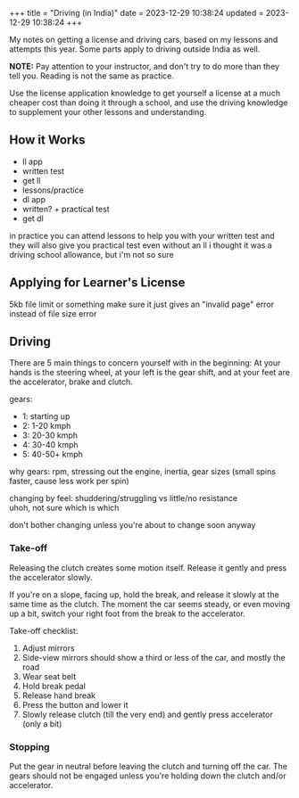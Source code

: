 +++
title = "Driving (in India)"
date = 2023-12-29 10:38:24
updated = 2023-12-29 10:38:24
+++

My notes on getting a license and driving cars,
based on my lessons and attempts this year.
Some parts apply to driving outside India as well.

**NOTE:** Pay attention to your instructor,
and don't try to do more than they tell you.
Reading is not the same as practice.

Use the license application knowledge
to get yourself a license at a much cheaper cost
than doing it through a school,
and use the driving knowledge
to supplement your other lessons and understanding.

## How it Works

- ll app
- written test
- get ll
- lessons/practice
- dl app
- written? + practical test
- get dl

in practice you can attend lessons
to help you with your written test
and they will also give you practical test
even without an ll
i thought it was a driving school allowance,
but i'm not so sure

## Applying for Learner's License

5kb file limit or something
make sure
it just gives an "invalid page" error
instead of file size error

## Driving

There are 5 main things to concern yourself with
in the beginning:
At your hands is the steering wheel,
at your left is the gear shift,
and at your feet are the accelerator, brake and clutch.

gears:
- 1: starting up
- 2: 1-20 kmph
- 3: 20-30 kmph
- 4: 30-40 kmph
- 5: 40-50+ kmph

why gears:
rpm, stressing out the engine, inertia,
gear sizes (small spins faster, cause less work per spin)

changing by feel:
shuddering/struggling vs little/no resistance\
uhoh, not sure which is which

don't bother changing unless you're about to change soon anyway

### Take-off

Releasing the clutch creates some motion itself.
Release it gently and press the accelerator slowly.

If you're on a slope, facing up, hold the break,
and release it slowly at the same time as the clutch.
The moment the car seems steady,
or even moving up a bit,
switch your right foot from the break
to the accelerator.

Take-off checklist:

1. Adjust mirrors
  1. Side-view mirrors should show a third or less of the car,
    and mostly the road
2. Wear seat belt
3. Hold break pedal
4. Release hand break
  1. Press the button and lower it
5. Slowly release clutch (till the very end)
  and gently press accelerator (only a bit)

### Stopping

Put the gear in neutral before leaving the clutch
and turning off the car.
The gears should not be engaged
unless you're holding down the clutch and/or accelerator.
